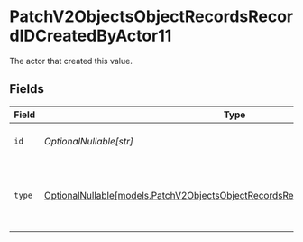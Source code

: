 # PatchV2ObjectsObjectRecordsRecordIDCreatedByActor11

The actor that created this value.


## Fields

| Field                                                                                                                                                    | Type                                                                                                                                                     | Required                                                                                                                                                 | Description                                                                                                                                              |
| -------------------------------------------------------------------------------------------------------------------------------------------------------- | -------------------------------------------------------------------------------------------------------------------------------------------------------- | -------------------------------------------------------------------------------------------------------------------------------------------------------- | -------------------------------------------------------------------------------------------------------------------------------------------------------- |
| `id`                                                                                                                                                     | *OptionalNullable[str]*                                                                                                                                  | :heavy_minus_sign:                                                                                                                                       | An ID to identify the actor.                                                                                                                             |
| `type`                                                                                                                                                   | [OptionalNullable[models.PatchV2ObjectsObjectRecordsRecordIDCreatedByActorType11]](../models/patchv2objectsobjectrecordsrecordidcreatedbyactortype11.md) | :heavy_minus_sign:                                                                                                                                       | The type of actor. [Read more information on actor types here](/docs/actors).                                                                            |